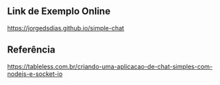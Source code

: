 ## Link de Exemplo Online
<a href="https://jorgedsdias.github.io/simple-chat">https://jorgedsdias.github.io/simple-chat</a>

## Referência
<a href="https://tableless.com.br/criando-uma-aplicacao-de-chat-simples-com-nodejs-e-socket-io">https://tableless.com.br/criando-uma-aplicacao-de-chat-simples-com-nodejs-e-socket-io</a>
